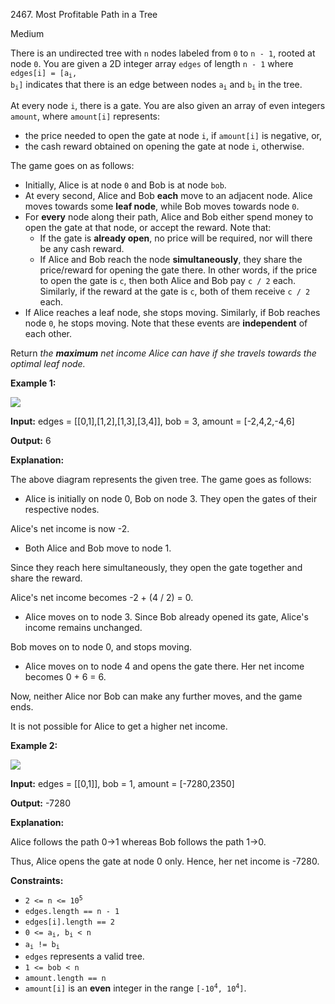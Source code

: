 2467\. Most Profitable Path in a Tree

Medium

There is an undirected tree with `n` nodes labeled from `0` to `n - 1`, rooted at node `0`. You are given a 2D integer array `edges` of length `n - 1` where <code>edges[i] = [a<sub>i</sub>, b<sub>i</sub>]</code> indicates that there is an edge between nodes <code>a<sub>i</sub></code> and <code>b<sub>i</sub></code> in the tree.

At every node `i`, there is a gate. You are also given an array of even integers `amount`, where `amount[i]` represents:

*   the price needed to open the gate at node `i`, if `amount[i]` is negative, or,
*   the cash reward obtained on opening the gate at node `i`, otherwise.

The game goes on as follows:

*   Initially, Alice is at node `0` and Bob is at node `bob`.
*   At every second, Alice and Bob **each** move to an adjacent node. Alice moves towards some **leaf node**, while Bob moves towards node `0`.
*   For **every** node along their path, Alice and Bob either spend money to open the gate at that node, or accept the reward. Note that:
    *   If the gate is **already open**, no price will be required, nor will there be any cash reward.
    *   If Alice and Bob reach the node **simultaneously**, they share the price/reward for opening the gate there. In other words, if the price to open the gate is `c`, then both Alice and Bob pay `c / 2` each. Similarly, if the reward at the gate is `c`, both of them receive `c / 2` each.
*   If Alice reaches a leaf node, she stops moving. Similarly, if Bob reaches node `0`, he stops moving. Note that these events are **independent** of each other.

Return _the **maximum** net income Alice can have if she travels towards the optimal leaf node._

**Example 1:**

![](https://leetcode-in-java.github.io/src/main/java/g2401_2500/s2467_most_profitable_path_in_a_tree/eg1.png)

**Input:** edges = [[0,1],[1,2],[1,3],[3,4]], bob = 3, amount = [-2,4,2,-4,6]

**Output:** 6

**Explanation:**

The above diagram represents the given tree. The game goes as follows:

- Alice is initially on node 0, Bob on node 3. They open the gates of their respective nodes.

Alice's net income is now -2.

- Both Alice and Bob move to node 1.

Since they reach here simultaneously, they open the gate together and share the reward.

Alice's net income becomes -2 + (4 / 2) = 0.

- Alice moves on to node 3. Since Bob already opened its gate, Alice's income remains unchanged.

Bob moves on to node 0, and stops moving.

- Alice moves on to node 4 and opens the gate there. Her net income becomes 0 + 6 = 6.

Now, neither Alice nor Bob can make any further moves, and the game ends.

It is not possible for Alice to get a higher net income. 

**Example 2:**

![](https://leetcode-in-java.github.io/src/main/java/g2401_2500/s2467_most_profitable_path_in_a_tree/eg2.png)

**Input:** edges = [[0,1]], bob = 1, amount = [-7280,2350]

**Output:** -7280

**Explanation:**

Alice follows the path 0->1 whereas Bob follows the path 1->0.

Thus, Alice opens the gate at node 0 only. Hence, her net income is -7280. 

**Constraints:**

*   <code>2 <= n <= 10<sup>5</sup></code>
*   `edges.length == n - 1`
*   `edges[i].length == 2`
*   <code>0 <= a<sub>i</sub>, b<sub>i</sub> < n</code>
*   <code>a<sub>i</sub> != b<sub>i</sub></code>
*   `edges` represents a valid tree.
*   `1 <= bob < n`
*   `amount.length == n`
*   `amount[i]` is an **even** integer in the range <code>[-10<sup>4</sup>, 10<sup>4</sup>]</code>.